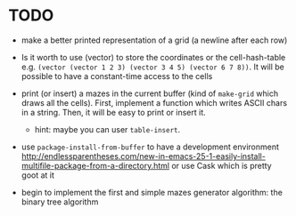 # TODO

* make a better printed representation of a grid (a newline after each row)

* Is it worth to use (vector) to store the coordinates or the cell-hash-table
  e.g. `(vector (vector 1 2 3) (vector 3 4 5) (vector 6 7 8))`. It will be
  possible to have a constant-time access to the cells

* print (or insert) a mazes in the current buffer (kind of `make-grid` which
  draws all the cells). First, implement a function which writes ASCII chars in
  a string. Then, it will be easy to print or insert it.
  - hint: maybe you can user `table-insert`.

* use `package-install-from-buffer` to have a development environment
  http://endlessparentheses.com/new-in-emacs-25-1-easily-install-multifile-package-from-a-directory.html
  or use Cask which is pretty goot at it

* begin to implement the first and simple mazes generator algorithm: the binary
  tree algorithm

